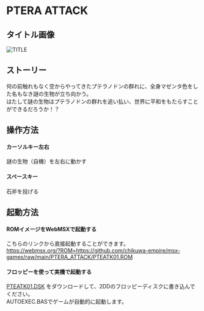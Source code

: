 # PTERA ATTACK

## タイトル画像
![TITLE](https://user-images.githubusercontent.com/124578804/216980404-055df726-ccfa-466f-940b-6d8cbfe37329.png)

## ストーリー
何の前触れもなく空からやってきたプテラノドンの群れに、全身マゼンタ色をした名もなき謎の生物が立ち向かう。<br>
はたして謎の生物はプテラノドンの群れを追い払い、世界に平和をもたらすことができるだろうか！？

## 操作方法
#### カーソルキー左右
謎の生物（自機）を左右に動かす
#### スペースキー
石斧を投げる

## 起動方法
#### ROMイメージをWebMSXで起動する
こちらのリンクから直接起動することができます。<br>
https://webmsx.org/?ROM=https://github.com/chikuwa-empire/msx-games/raw/main/PTERA_ATTACK/PTEATK01.ROM
#### フロッピーを使って実機で起動する
[PTEATK01.DSK](https://github.com/chikuwa-empire/msx-games/raw/main/PTERA_ATTACK/PTEATK01.DSK)
をダウンロードして、2DDのフロッピーディスクに書き込んでください。<br>
AUTOEXEC.BASでゲームが自動的に起動します。
